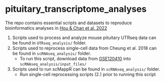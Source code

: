 # pituitary_transcriptome_analyses
The repo contains essential scripts and datasets to reproduce bioinformatics analyses in [Hou &amp; Chan et al. 2022](https://www.biorxiv.org/content/10.1101/2022.01.05.475069v1?rss=1) 

1. Scripts used to process and analyze mouse pituitary UTRseq data can be found in `UTRseq_analysis/` folder.
2. Scripts used to reprocess single-cell data from Cheung et al. 2018 can be found in `scRNAseq_analysis/` folder.
   * To run this script, download data from [GSE120410](https://www.ncbi.nlm.nih.gov/geo/query/acc.cgi?acc=GSE120410) into `scRNAseq_analysis/input_files/`
3. Scripts used to run scMappR can be found in `scRNAseq_analysis/` folder.
   * Run single-cell reprocessing scripts (2.) prior to running this script
